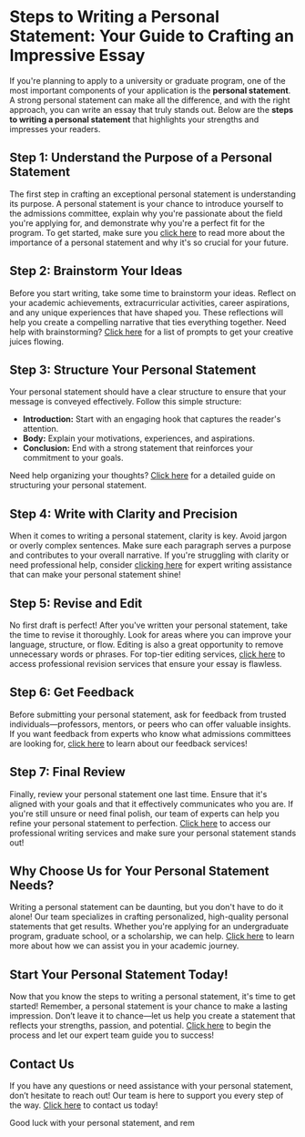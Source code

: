 # Steps to Writing a Personal Statement: Your Guide to Crafting an Impressive Essay

If you're planning to apply to a university or graduate program, one of the most important components of your application is the **personal statement**. A strong personal statement can make all the difference, and with the right approach, you can write an essay that truly stands out. Below are the **steps to writing a personal statement** that highlights your strengths and impresses your readers.

## Step 1: Understand the Purpose of a Personal Statement

The first step in crafting an exceptional personal statement is understanding its purpose. A personal statement is your chance to introduce yourself to the admissions committee, explain why you're passionate about the field you're applying for, and demonstrate why you're a perfect fit for the program. To get started, make sure you [click here](https://tinyurl.com/topessay?keyword=steps+to+writing+a+personal+statement) to read more about the importance of a personal statement and why it's so crucial for your future.

## Step 2: Brainstorm Your Ideas

Before you start writing, take some time to brainstorm your ideas. Reflect on your academic achievements, extracurricular activities, career aspirations, and any unique experiences that have shaped you. These reflections will help you create a compelling narrative that ties everything together. Need help with brainstorming? [Click here](https://tinyurl.com/topessay?keyword=steps+to+writing+a+personal+statement) for a list of prompts to get your creative juices flowing.

## Step 3: Structure Your Personal Statement

Your personal statement should have a clear structure to ensure that your message is conveyed effectively. Follow this simple structure:

- **Introduction:** Start with an engaging hook that captures the reader's attention.
- **Body:** Explain your motivations, experiences, and aspirations.
- **Conclusion:** End with a strong statement that reinforces your commitment to your goals.

Need help organizing your thoughts? [Click here](https://tinyurl.com/topessay?keyword=steps+to+writing+a+personal+statement) for a detailed guide on structuring your personal statement.

## Step 4: Write with Clarity and Precision

When it comes to writing a personal statement, clarity is key. Avoid jargon or overly complex sentences. Make sure each paragraph serves a purpose and contributes to your overall narrative. If you're struggling with clarity or need professional help, consider [clicking here](https://tinyurl.com/topessay?keyword=steps+to+writing+a+personal+statement) for expert writing assistance that can make your personal statement shine!

## Step 5: Revise and Edit

No first draft is perfect! After you've written your personal statement, take the time to revise it thoroughly. Look for areas where you can improve your language, structure, or flow. Editing is also a great opportunity to remove unnecessary words or phrases. For top-tier editing services, [click here](https://tinyurl.com/topessay?keyword=steps+to+writing+a+personal+statement) to access professional revision services that ensure your essay is flawless.

## Step 6: Get Feedback

Before submitting your personal statement, ask for feedback from trusted individuals—professors, mentors, or peers who can offer valuable insights. If you want feedback from experts who know what admissions committees are looking for, [click here](https://tinyurl.com/topessay?keyword=steps+to+writing+a+personal+statement) to learn about our feedback services!

## Step 7: Final Review

Finally, review your personal statement one last time. Ensure that it's aligned with your goals and that it effectively communicates who you are. If you're still unsure or need final polish, our team of experts can help you refine your personal statement to perfection. [Click here](https://tinyurl.com/topessay?keyword=steps+to+writing+a+personal+statement) to access our professional writing services and make sure your personal statement stands out!

## Why Choose Us for Your Personal Statement Needs?

Writing a personal statement can be daunting, but you don't have to do it alone! Our team specializes in crafting personalized, high-quality personal statements that get results. Whether you're applying for an undergraduate program, graduate school, or a scholarship, we can help. [Click here](https://tinyurl.com/topessay?keyword=steps+to+writing+a+personal+statement) to learn more about how we can assist you in your academic journey.

## Start Your Personal Statement Today!

Now that you know the steps to writing a personal statement, it's time to get started! Remember, a personal statement is your chance to make a lasting impression. Don’t leave it to chance—let us help you create a statement that reflects your strengths, passion, and potential. [Click here](https://tinyurl.com/topessay?keyword=steps+to+writing+a+personal+statement) to begin the process and let our expert team guide you to success!

## Contact Us

If you have any questions or need assistance with your personal statement, don’t hesitate to reach out! Our team is here to support you every step of the way. [Click here](https://tinyurl.com/topessay?keyword=steps+to+writing+a+personal+statement) to contact us today!

Good luck with your personal statement, and rem
